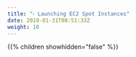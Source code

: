 ```yaml
---
title: "⁃ Launching EC2 Spot Instances"
date: 2019-01-31T08:51:33Z
weight: 10
---
```


{{% children showhidden="false" %}}